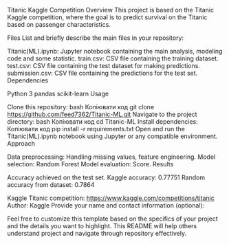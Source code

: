 Titanic Kaggle Competition
Overview
This project is based on the Titanic Kaggle competition, where the goal is to predict survival on the Titanic based on passenger characteristics.

Files
List and briefly describe the main files in your repository:

Titanic(ML).ipynb: Jupyter notebook containing the main analysis, modeling code and some statistic.
train.csv: CSV file containing the training dataset.
test.csv: CSV file containing the test dataset for making predictions.
submission.csv: CSV file containing the predictions for the test set.
Dependencies

Python 3
pandas
scikit-learn
Usage

Clone this repository:
bash
Копіювати код
git clone https://github.com/feed7362/Titanic-ML.git
Navigate to the project directory:
bash
Копіювати код
cd Titanic-ML
Install dependencies:
Копіювати код
pip install -r requirements.txt
Open and run the Titanic(ML).ipynb notebook using Jupyter or any compatible environment.
Approach

Data preprocessing: Handling missing values, feature engineering.
Model selection: Random Forest
Model evaluation: Score.
Results

Accuracy achieved on the test set.
Kaggle accuracy:  0.77751
Random accuracy from dataset: 0.7864

Kaggle Titanic competition: https://www.kaggle.com/competitions/titanic
Author: Kaggle
Provide your name and contact information (optional):

Feel free to customize this template based on the specifics of your project and the details you want to highlight. This README will help others understand project and navigate through repository effectively.